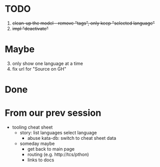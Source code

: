 # TODO

1. ~~clean-up the model - remove "tags", only keep "selected language"~~
2. ~~impl "deactivate"~~

# Maybe

3. only show one language at a time
4. fix url for "Source on GH"

# Done

# From our prev session

- tooling cheat sheet
  - story: list languages select language
    - abuse kata-db: switch to cheat sheet data
  - someday maybe
    - get back to main page
    - routing (e.g. http://tcs/pthon)
    - links to docs

